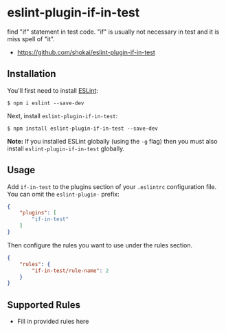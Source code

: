 # eslint-plugin-if-in-test

find "if" statement in test code. "if" is usually not necessary in test and it is miss spell of "it".

- https://github.com/shokai/eslint-plugin-if-in-test

## Installation

You'll first need to install [ESLint](http://eslint.org):

```
$ npm i eslint --save-dev
```

Next, install `eslint-plugin-if-in-test`:

```
$ npm install eslint-plugin-if-in-test --save-dev
```

**Note:** If you installed ESLint globally (using the `-g` flag) then you must also install `eslint-plugin-if-in-test` globally.

## Usage

Add `if-in-test` to the plugins section of your `.eslintrc` configuration file. You can omit the `eslint-plugin-` prefix:

```json
{
    "plugins": [
        "if-in-test"
    ]
}
```


Then configure the rules you want to use under the rules section.

```json
{
    "rules": {
        "if-in-test/rule-name": 2
    }
}
```

## Supported Rules

* Fill in provided rules here





